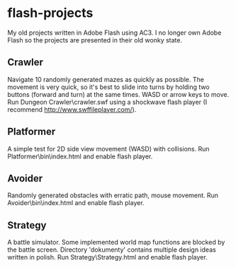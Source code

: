 # flash-projects

My old projects written in Adobe Flash using AC3.
I no longer own Adobe Flash so the projects are presented in their old wonky state.  

## Crawler
Navigate 10 randomly generated mazes as quickly as possible. The movement is very quick, so it's best to slide into turns by holding two buttons (forward and turn) at the same times. WASD or arrow keys to move.
Run Dungeon Crawler\crawler.swf using a shockwave flash player (I recommend http://www.swffileplayer.com/).

## Platformer
A simple test for 2D side view movement (WASD) with collisions.
Run Platformer\bin\index.html and enable flash player.

## Avoider
Randomly generated obstacles with erratic path, mouse movement.
Run Avoider\bin\index.html and enable flash player.

## Strategy
A battle simulator. Some implemented world map functions are blocked
by the battle screen. Directory 'dokumenty' contains multiple design ideas
written in polish.
Run Strategy\Strategy.html and enable flash player.


